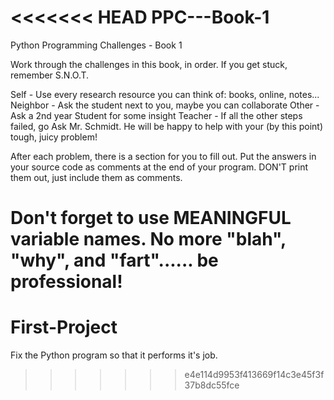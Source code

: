<<<<<<< HEAD
PPC---Book-1
============

Python Programming Challenges - Book 1

Work through the challenges in this book, in order.  If you get stuck, remember S.N.O.T.

Self     - Use every research resource you can think of: books, online, notes...
Neighbor - Ask the student next to you, maybe you can collaborate
Other    - Ask a 2nd year Student for some insight
Teacher  - If all the other steps failed, go Ask Mr. Schmidt. He will be happy to help with your 
           (by this point) tough, juicy problem!

After each problem, there is a section for you to fill out.  Put the answers in your source code as comments 
at the end of your program. DON'T print them out, just include them as comments.

Don't forget to use MEANINGFUL variable names. No more "blah", "why", and "fart"...... be professional!
=======
First-Project
=============
Fix the Python program so that it performs it's job.
>>>>>>> e4e114d9953f413669f14c3e45f3f37b8dc55fce
